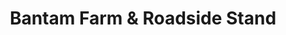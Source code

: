 ---
title: "Bantam Farm & Roadside Stand"
url: /pottstown/bantam-farm-and-roadside-stand/
shop: farm
---